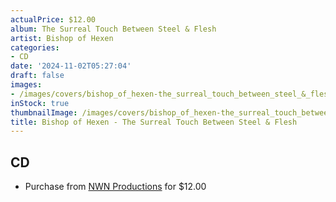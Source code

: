 ```yaml
---
actualPrice: $12.00
album: The Surreal Touch Between Steel & Flesh
artist: Bishop of Hexen
categories:
- CD
date: '2024-11-02T05:27:04'
draft: false
images:
- /images/covers/bishop_of_hexen-the_surreal_touch_between_steel_&_flesh.jpg
inStock: true
thumbnailImage: /images/covers/bishop_of_hexen-the_surreal_touch_between_steel_&_flesh-thumb.jpg
title: Bishop of Hexen - The Surreal Touch Between Steel & Flesh
---
```


## CD
* Purchase from [NWN Productions](http://shop.nwnprod.com/index.php?route=product/product&path=93&product_id=55908&sort=pd.name&order=ASC) for $12.00
